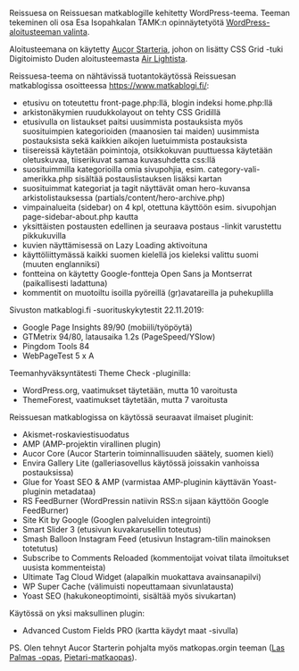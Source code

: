 Reissuesa on Reissuesan matkablogille kehitetty WordPress-teema. Teeman tekeminen oli osa Esa Isopahkalan TAMK:n opinnäytetyötä <a href="https://www.theseus.fi/handle/10024/334323">WordPress-aloitusteeman valinta</a>.

Aloitusteemana on käytetty <a href="https://github.com/aucor/aucor-starter">Aucor Starteria</a>, johon on lisätty CSS Grid -tuki Digitoimisto Duden aloitusteemasta <a href="https://github.com/digitoimistodude/air-light">Air Lightista</a>.

Reissuesa-teema on nähtävissä tuotantokäytössä Reissuesan matkablogissa osoitteessa https://www.matkablogi.fi/:

- etusivu on toteutettu front-page.php:llä, blogin indeksi home.php:llä
- arkistonäkymien ruudukkolayout on tehty CSS Gridillä
- etusivulla on listaukset paitsi uusimmista postauksista myös suosituimpien kategorioiden (maanosien tai maiden) uusimmista postauksista sekä kaikkien aikojen luetuimmista postauksista
- tiisereissä käytetään poimintoja, otsikkokuvan puuttuessa käytetään oletuskuvaa, tiiserikuvat samaa kuvasuhdetta css:llä
- suosituimmilla kategorioilla omia sivupohjia, esim. category-vali-amerikka.php sisältää postauslistauksen lisäksi kartan
- suosituimmat kategoriat ja tagit näyttävät oman hero-kuvansa arkistolistauksessa (partials/content/hero-archive.php)
- vimpainalueita (sidebar) on 4 kpl, otettuna käyttöön esim. sivupohjan page-sidebar-about.php kautta
- yksittäisten postausten edellinen ja seuraava postaus -linkit varustettu pikkukuvilla
- kuvien näyttämisessä on Lazy Loading aktivoituna
- käyttöliittymässä kaikki suomen kielellä jos kieleksi valittu suomi (muuten englanniksi)
- fontteina on käytetty Google-fontteja Open Sans ja Montserrat (paikallisesti ladattuna)
- kommentit on muotoiltu isoilla pyöreillä (gr)avatareilla ja puhekuplilla

Sivuston matkablogi.fi -suorituskykytestit 22.11.2019:

- Google Page Insights 89/90 (mobiili/työpöytä)
- GTMetrix 94/80, latausaika 1.2s (PageSpeed/YSlow)
- Pingdom Tools 84
- WebPageTest 5 x A

Teemanhyväksyntätesti Theme Check -pluginilla:

- WordPress.org, vaatimukset täytetään, mutta 10 varoitusta
- ThemeForest, vaatimukset täytetään, mutta 7 varoitusta

Reissuesan matkablogissa on käytössä seuraavat ilmaiset pluginit:

- Akismet-roskaviestisuodatus
- AMP (AMP-projektin virallinen plugin)
- Aucor Core (Aucor Starterin toiminnallisuuden säätely, suomen kieli)
- Envira Gallery Lite (galleriasovellus käytössä joissakin vanhoissa postauksissa)
- Glue for Yoast SEO & AMP (varmistaa AMP-pluginin käyttävän Yoast-pluginin metadataa)
- RS FeedBurner (WordPressin natiivin RSS:n sijaan käyttöön Google FeedBurner)
- Site Kit by Google (Googlen palveluiden integrointi)
- Smart Slider 3 (etusivun kuvakarusellin toteutus)
- Smash Balloon Instagram Feed (etusivun Instagram-tilin mainoksen totetutus)
- Subscribe to Comments Reloaded (kommentoijat voivat tilata ilmoitukset uusista kommenteista)
- Ultimate Tag Cloud Widget (alapalkin muokattava avainsanapilvi)
- WP Super Cache (välimuisti nopeuttamaan sivunlatausta)
- Yoast SEO (hakukoneoptimointi, sisältää myös sivukartan)

Käytössä on yksi maksullinen plugin:

- Advanced Custom Fields PRO (kartta käydyt maat -sivulla)

PS. Olen tehnyt Aucor Starterin pohjalta myös matkopas.orgin teeman (<a href="https://www.matkaopas.org/laspalmas/">Las Palmas -opas</a>, <a href="https://www.matkaopas.org/pietari/">Pietari-matkaopas</a>).
